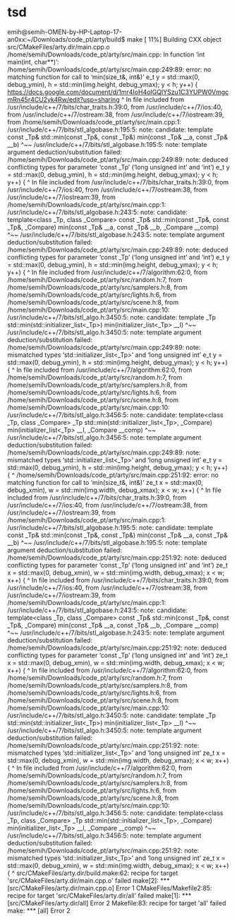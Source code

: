 # tsd

emih@semih-OMEN-by-HP-Laptop-17-an0xx:~/Downloads/code_pt/arty/build$ make
[ 11%] Building CXX object src/CMakeFiles/arty.dir/main.cpp.o
/home/semih/Downloads/code_pt/arty/src/main.cpp: In function ‘int main(int, char**)’:
/home/semih/Downloads/code_pt/arty/src/main.cpp:249:89: error: no matching function for call to ‘min(size_t&, int&)’
 e_t y = std::max(0, debug_ymin), h = std::min(img.height, debug_ymax); y < h; y++) {
   https://docs.google.com/document/d/1mr4IoH4oIGQlYSzu1C3YUPW0VmgcmRn45r4CU2yk4Rw/edit?usp=sharing                                                                  ^
In file included from /usr/include/c++/7/bits/char_traits.h:39:0,
                 from /usr/include/c++/7/ios:40,
                 from /usr/include/c++/7/ostream:38,
                 from /usr/include/c++/7/iostream:39,
                 from /home/semih/Downloads/code_pt/arty/src/main.cpp:1:
/usr/include/c++/7/bits/stl_algobase.h:195:5: note: candidate: template<class _Tp> const _Tp& std::min(const _Tp&, const _Tp&)
     min(const _Tp& __a, const _Tp& __b)
     ^~~
/usr/include/c++/7/bits/stl_algobase.h:195:5: note:   template argument deduction/substitution failed:
/home/semih/Downloads/code_pt/arty/src/main.cpp:249:89: note:   deduced conflicting types for parameter ‘const _Tp’ (‘long unsigned int’ and ‘int’)
 e_t y = std::max(0, debug_ymin), h = std::min(img.height, debug_ymax); y < h; y++) {
                                                                     ^
In file included from /usr/include/c++/7/bits/char_traits.h:39:0,
                 from /usr/include/c++/7/ios:40,
                 from /usr/include/c++/7/ostream:38,
                 from /usr/include/c++/7/iostream:39,
                 from /home/semih/Downloads/code_pt/arty/src/main.cpp:1:
/usr/include/c++/7/bits/stl_algobase.h:243:5: note: candidate: template<class _Tp, class _Compare> const _Tp& std::min(const _Tp&, const _Tp&, _Compare)
     min(const _Tp& __a, const _Tp& __b, _Compare __comp)
     ^~~
/usr/include/c++/7/bits/stl_algobase.h:243:5: note:   template argument deduction/substitution failed:
/home/semih/Downloads/code_pt/arty/src/main.cpp:249:89: note:   deduced conflicting types for parameter ‘const _Tp’ (‘long unsigned int’ and ‘int’)
 e_t y = std::max(0, debug_ymin), h = std::min(img.height, debug_ymax); y < h; y++) {
                                                                     ^
In file included from /usr/include/c++/7/algorithm:62:0,
                 from /home/semih/Downloads/code_pt/arty/src/random.h:7,
                 from /home/semih/Downloads/code_pt/arty/src/samplers.h:8,
                 from /home/semih/Downloads/code_pt/arty/src/lights.h:6,
                 from /home/semih/Downloads/code_pt/arty/src/scene.h:8,
                 from /home/semih/Downloads/code_pt/arty/src/main.cpp:10:
/usr/include/c++/7/bits/stl_algo.h:3450:5: note: candidate: template<class _Tp> _Tp std::min(std::initializer_list<_Tp>)
     min(initializer_list<_Tp> __l)
     ^~~
/usr/include/c++/7/bits/stl_algo.h:3450:5: note:   template argument deduction/substitution failed:
/home/semih/Downloads/code_pt/arty/src/main.cpp:249:89: note:   mismatched types ‘std::initializer_list<_Tp>’ and ‘long unsigned int’
 e_t y = std::max(0, debug_ymin), h = std::min(img.height, debug_ymax); y < h; y++) {
                                                                     ^
In file included from /usr/include/c++/7/algorithm:62:0,
                 from /home/semih/Downloads/code_pt/arty/src/random.h:7,
                 from /home/semih/Downloads/code_pt/arty/src/samplers.h:8,
                 from /home/semih/Downloads/code_pt/arty/src/lights.h:6,
                 from /home/semih/Downloads/code_pt/arty/src/scene.h:8,
                 from /home/semih/Downloads/code_pt/arty/src/main.cpp:10:
/usr/include/c++/7/bits/stl_algo.h:3456:5: note: candidate: template<class _Tp, class _Compare> _Tp std::min(std::initializer_list<_Tp>, _Compare)
     min(initializer_list<_Tp> __l, _Compare __comp)
     ^~~
/usr/include/c++/7/bits/stl_algo.h:3456:5: note:   template argument deduction/substitution failed:
/home/semih/Downloads/code_pt/arty/src/main.cpp:249:89: note:   mismatched types ‘std::initializer_list<_Tp>’ and ‘long unsigned int’
 e_t y = std::max(0, debug_ymin), h = std::min(img.height, debug_ymax); y < h; y++) {
                                                                     ^
/home/semih/Downloads/code_pt/arty/src/main.cpp:251:92: error: no matching function for call to ‘min(size_t&, int&)’
 ze_t x = std::max(0, debug_xmin), w = std::min(img.width, debug_xmax); x < w; x++) {
                                                                     ^
In file included from /usr/include/c++/7/bits/char_traits.h:39:0,
                 from /usr/include/c++/7/ios:40,
                 from /usr/include/c++/7/ostream:38,
                 from /usr/include/c++/7/iostream:39,
                 from /home/semih/Downloads/code_pt/arty/src/main.cpp:1:
/usr/include/c++/7/bits/stl_algobase.h:195:5: note: candidate: template<class _Tp> const _Tp& std::min(const _Tp&, const _Tp&)
     min(const _Tp& __a, const _Tp& __b)
     ^~~
/usr/include/c++/7/bits/stl_algobase.h:195:5: note:   template argument deduction/substitution failed:
/home/semih/Downloads/code_pt/arty/src/main.cpp:251:92: note:   deduced conflicting types for parameter ‘const _Tp’ (‘long unsigned int’ and ‘int’)
 ze_t x = std::max(0, debug_xmin), w = std::min(img.width, debug_xmax); x < w; x++) {
                                                                     ^
In file included from /usr/include/c++/7/bits/char_traits.h:39:0,
                 from /usr/include/c++/7/ios:40,
                 from /usr/include/c++/7/ostream:38,
                 from /usr/include/c++/7/iostream:39,
                 from /home/semih/Downloads/code_pt/arty/src/main.cpp:1:
/usr/include/c++/7/bits/stl_algobase.h:243:5: note: candidate: template<class _Tp, class _Compare> const _Tp& std::min(const _Tp&, const _Tp&, _Compare)
     min(const _Tp& __a, const _Tp& __b, _Compare __comp)
     ^~~
/usr/include/c++/7/bits/stl_algobase.h:243:5: note:   template argument deduction/substitution failed:
/home/semih/Downloads/code_pt/arty/src/main.cpp:251:92: note:   deduced conflicting types for parameter ‘const _Tp’ (‘long unsigned int’ and ‘int’)
 ze_t x = std::max(0, debug_xmin), w = std::min(img.width, debug_xmax); x < w; x++) {
                                                                     ^
In file included from /usr/include/c++/7/algorithm:62:0,
                 from /home/semih/Downloads/code_pt/arty/src/random.h:7,
                 from /home/semih/Downloads/code_pt/arty/src/samplers.h:8,
                 from /home/semih/Downloads/code_pt/arty/src/lights.h:6,
                 from /home/semih/Downloads/code_pt/arty/src/scene.h:8,
                 from /home/semih/Downloads/code_pt/arty/src/main.cpp:10:
/usr/include/c++/7/bits/stl_algo.h:3450:5: note: candidate: template<class _Tp> _Tp std::min(std::initializer_list<_Tp>)
     min(initializer_list<_Tp> __l)
     ^~~
/usr/include/c++/7/bits/stl_algo.h:3450:5: note:   template argument deduction/substitution failed:
/home/semih/Downloads/code_pt/arty/src/main.cpp:251:92: note:   mismatched types ‘std::initializer_list<_Tp>’ and ‘long unsigned int’
 ze_t x = std::max(0, debug_xmin), w = std::min(img.width, debug_xmax); x < w; x++) {
                                                                     ^
In file included from /usr/include/c++/7/algorithm:62:0,
                 from /home/semih/Downloads/code_pt/arty/src/random.h:7,
                 from /home/semih/Downloads/code_pt/arty/src/samplers.h:8,
                 from /home/semih/Downloads/code_pt/arty/src/lights.h:6,
                 from /home/semih/Downloads/code_pt/arty/src/scene.h:8,
                 from /home/semih/Downloads/code_pt/arty/src/main.cpp:10:
/usr/include/c++/7/bits/stl_algo.h:3456:5: note: candidate: template<class _Tp, class _Compare> _Tp std::min(std::initializer_list<_Tp>, _Compare)
     min(initializer_list<_Tp> __l, _Compare __comp)
     ^~~
/usr/include/c++/7/bits/stl_algo.h:3456:5: note:   template argument deduction/substitution failed:
/home/semih/Downloads/code_pt/arty/src/main.cpp:251:92: note:   mismatched types ‘std::initializer_list<_Tp>’ and ‘long unsigned int’
 ze_t x = std::max(0, debug_xmin), w = std::min(img.width, debug_xmax); x < w; x++) {
                                                                     ^
src/CMakeFiles/arty.dir/build.make:62: recipe for target 'src/CMakeFiles/arty.dir/main.cpp.o' failed
make[2]: *** [src/CMakeFiles/arty.dir/main.cpp.o] Error 1
CMakeFiles/Makefile2:85: recipe for target 'src/CMakeFiles/arty.dir/all' failed
make[1]: *** [src/CMakeFiles/arty.dir/all] Error 2
Makefile:83: recipe for target 'all' failed
make: *** [all] Error 2
